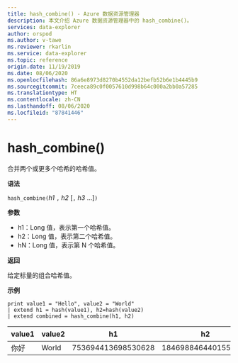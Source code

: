 ```yaml
---
title: hash_combine() - Azure 数据资源管理器
description: 本文介绍 Azure 数据资源管理器中的 hash_combine()。
services: data-explorer
author: orspod
ms.author: v-tawe
ms.reviewer: rkarlin
ms.service: data-explorer
ms.topic: reference
origin.date: 11/19/2019
ms.date: 08/06/2020
ms.openlocfilehash: 86a6e8973d8270b4552da12befb52b6e1b4445b9
ms.sourcegitcommit: 7ceeca89c0f0057610d998b64c000a2bb0a57285
ms.translationtype: HT
ms.contentlocale: zh-CN
ms.lasthandoff: 08/06/2020
ms.locfileid: "87841446"
---
```

# <a name="hash_combine"></a>hash_combine()

合并两个或更多个哈希的哈希值。

**语法**

`hash_combine(`*h1* `,` *h2* [`,` *h3* ...]`)`

**参数**

* h1：Long 值，表示第一个哈希值。
* h2：Long 值，表示第二个哈希值。
* hN：Long 值，表示第 N 个哈希值。

**返回**

给定标量的组合哈希值。

**示例**

<!-- csl: https://help.kusto.chinacloudapi.cn:443/Samples -->
```kusto
print value1 = "Hello", value2 = "World"
| extend h1 = hash(value1), h2=hash(value2)
| extend combined = hash_combine(h1, h2)
```

|value1|value2|h1|h2|已合并|
|---|---|---|---|---|
|你好|World|753694413698530628|1846988464401551951|-1440138333540407281|
